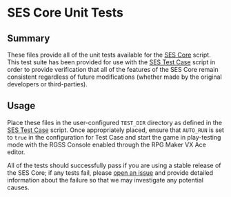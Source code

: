 # SES Core Unit Tests

## Summary
These files provide all of the unit tests available for the [SES Core][core] script. This test suite has been provided for use with the [SES Test Case][testcase] script in order to provide verification that all of the features of the SES Core remain consistent regardless of future modifications (whether made by the original developers or third-parties).

## Usage
Place these files in the user-configured `TEST_DIR` directory as defined in the [SES Test Case][testcase] script. Once appropriately placed, ensure that `AUTO_RUN` is set to `true` in the configuration for Test Case and start the game in play-testing mode with the RGSS Console enabled through the RPG Maker VX Ace editor.

All of the tests should successfully pass if you are using a stable release of the SES Core; if any tests fail, please [open an issue][issues] and provide detailed information about the failure so that we may investigate any potential causes.

[core]:     https://github.com/sesvxace/core
[issues]:   https://github.com/sesvxace/core/issues/new
[testcase]: https://github.com/sesvxace/test-case